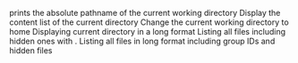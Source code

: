 prints the absolute pathname of the current working directory
Display the content list of the current directory
Change the current working directory to home
Displaying current directory in a long format
Listing all files including hidden ones with .
Listing all files in long format including group IDs and hidden files